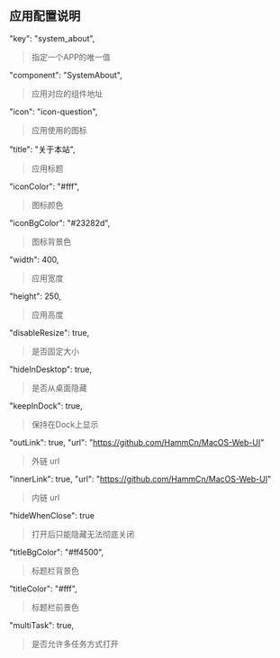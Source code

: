## 应用配置说明


"key": "system_about",
> 指定一个APP的唯一值

"component": "SystemAbout",
> 应用对应的组件地址

"icon": "icon-question",
> 应用使用的图标

"title": "关于本站",
> 应用标题

"iconColor": "#fff",
> 图标颜色

"iconBgColor": "#23282d",
> 图标背景色

"width": 400,
> 应用宽度

"height": 250,
> 应用高度

"disableResize": true,
> 是否固定大小

"hideInDesktop": true,
> 是否从桌面隐藏

"keepInDock": true,
> 保持在Dock上显示

"outLink": true,
"url": "https://github.com/HammCn/MacOS-Web-UI"
> 外链 url

"innerLink": true,
"url": "https://github.com/HammCn/MacOS-Web-UI"
> 内链 url

"hideWhenClose": true
> 打开后只能隐藏无法彻底关闭

"titleBgColor": "#ff4500",
> 标题栏背景色

"titleColor": "#fff",
> 标题栏前景色

"multiTask": true,
> 是否允许多任务方式打开